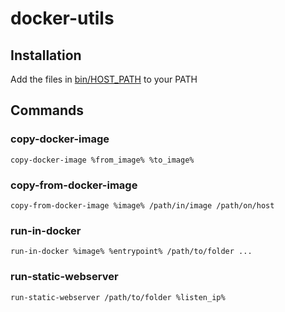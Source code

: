 # docker-utils

## Installation

Add the files in [bin/HOST_PATH](bin/HOST_PATH) to your PATH

## Commands

### copy-docker-image

```shell
copy-docker-image %from_image% %to_image%
```

### copy-from-docker-image

```shell
copy-from-docker-image %image% /path/in/image /path/on/host
```

### run-in-docker

```shell
run-in-docker %image% %entrypoint% /path/to/folder ...
```

### run-static-webserver

```shell
run-static-webserver /path/to/folder %listen_ip%
```
